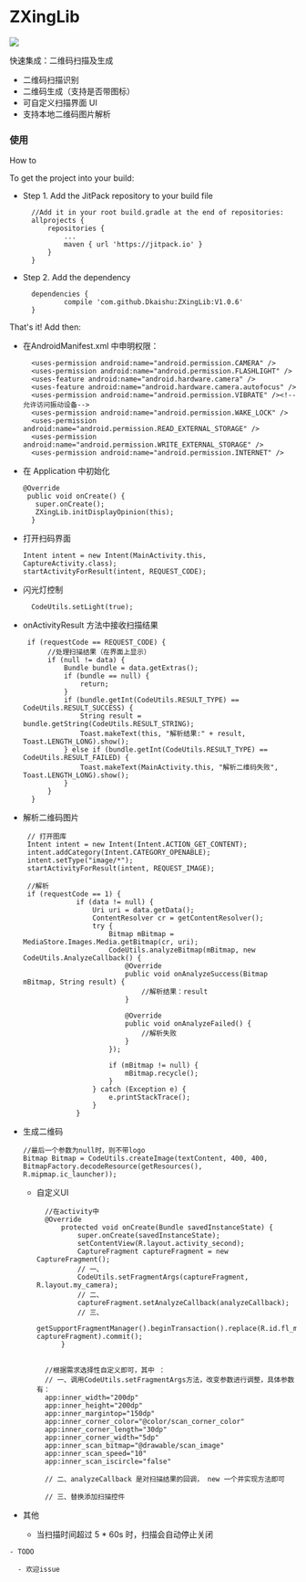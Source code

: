 # ZXingLib

[![](https://jitpack.io/v/Dkaishu/ZXingLib.svg)](https://jitpack.io/#Dkaishu/ZXingLib)

快速集成：二维码扫描及生成

- 二维码扫描识别
- 二维码生成（支持是否带图标）
- 可自定义扫描界面 UI
- 支持本地二维码图片解析

### 使用
How to

To get the project into your build:

- Step 1. Add the JitPack repository to your build file

        //Add it in your root build.gradle at the end of repositories:
        allprojects {
            repositories {
                ...
                maven { url 'https://jitpack.io' }
            }
        }
- Step 2. Add the dependency

        dependencies {
                compile 'com.github.Dkaishu:ZXingLib:V1.0.6'
        }

That's it! Add then:
- 在AndroidManifest.xml 中申明权限：

        <uses-permission android:name="android.permission.CAMERA" />
        <uses-permission android:name="android.permission.FLASHLIGHT" />
        <uses-feature android:name="android.hardware.camera" />
        <uses-feature android:name="android.hardware.camera.autofocus" />
        <uses-permission android:name="android.permission.VIBRATE" /><!--允许访问振动设备-->
        <uses-permission android:name="android.permission.WAKE_LOCK" />
        <uses-permission android:name="android.permission.READ_EXTERNAL_STORAGE" />
        <uses-permission android:name="android.permission.WRITE_EXTERNAL_STORAGE" />
        <uses-permission android:name="android.permission.INTERNET" />

 - 在 Application 中初始化
 
       @Override
        public void onCreate() {
          super.onCreate();
          ZXingLib.initDisplayOpinion(this);
         }
 
 - 打开扫码界面

       Intent intent = new Intent(MainActivity.this, CaptureActivity.class);
       startActivityForResult(intent, REQUEST_CODE);

 - 闪光灯控制

         CodeUtils.setLight(true);

 - onActivityResult 方法中接收扫描结果
 
        if (requestCode == REQUEST_CODE) {
             //处理扫描结果（在界面上显示）
             if (null != data) {
                 Bundle bundle = data.getExtras();
                 if (bundle == null) {
                     return;
                 }
                 if (bundle.getInt(CodeUtils.RESULT_TYPE) == CodeUtils.RESULT_SUCCESS) {
                     String result = bundle.getString(CodeUtils.RESULT_STRING);
                     Toast.makeText(this, "解析结果:" + result, Toast.LENGTH_LONG).show();
                 } else if (bundle.getInt(CodeUtils.RESULT_TYPE) == CodeUtils.RESULT_FAILED) {
                     Toast.makeText(MainActivity.this, "解析二维码失败", Toast.LENGTH_LONG).show();
                 }
             }
         }
         
 - 解析二维码图片

        // 打开图库
        Intent intent = new Intent(Intent.ACTION_GET_CONTENT);
        intent.addCategory(Intent.CATEGORY_OPENABLE);
        intent.setType("image/*");
        startActivityForResult(intent, REQUEST_IMAGE);

        //解析
        if (requestCode == 1) {
                    if (data != null) {
                        Uri uri = data.getData();
                        ContentResolver cr = getContentResolver();
                        try {
                            Bitmap mBitmap = MediaStore.Images.Media.getBitmap(cr, uri);
                            CodeUtils.analyzeBitmap(mBitmap, new CodeUtils.AnalyzeCallback() {
                                @Override
                                public void onAnalyzeSuccess(Bitmap mBitmap, String result) {
                                    //解析结果：result
                                }

                                @Override
                                public void onAnalyzeFailed() {
                                    //解析失败
                                }
                            });

                            if (mBitmap != null) {
                                mBitmap.recycle();
                            }
                        } catch (Exception e) {
                            e.printStackTrace();
                        }
                    }

  - 生成二维码

        //最后一个参数为null时，则不带logo
        Bitmap Bitmap = CodeUtils.createImage(textContent, 400, 400, BitmapFactory.decodeResource(getResources(), R.mipmap.ic_launcher));

    - 自定义UI

            //在activity中
            @Override
                protected void onCreate(Bundle savedInstanceState) {
                    super.onCreate(savedInstanceState);
                    setContentView(R.layout.activity_second);
                    CaptureFragment captureFragment = new CaptureFragment();
                    // 一、
                    CodeUtils.setFragmentArgs(captureFragment, R.layout.my_camera);
                    // 二、
                    captureFragment.setAnalyzeCallback(analyzeCallback);
                    // 三、
                    getSupportFragmentManager().beginTransaction().replace(R.id.fl_my_container, captureFragment).commit();
                }


            //根据需求选择性自定义即可，其中 ：
            // 一、调用CodeUtils.setFragmentArgs方法，改变参数进行调整，具体参数有：
            app:inner_width="200dp"
            app:inner_height="200dp"
            app:inner_margintop="150dp"
            app:inner_corner_color="@color/scan_corner_color"
            app:inner_corner_length="30dp"
            app:inner_corner_width="5dp"
            app:inner_scan_bitmap="@drawable/scan_image"
            app:inner_scan_speed="10"
            app:inner_scan_iscircle="false"

            // 二、analyzeCallback 是对扫描结果的回调， new 一个并实现方法即可

            // 三、替换添加扫描控件


   - 其他

     - 当扫描时间超过 5 * 60s 时，扫描会自动停止关闭

    - TODO

      - 欢迎issue

